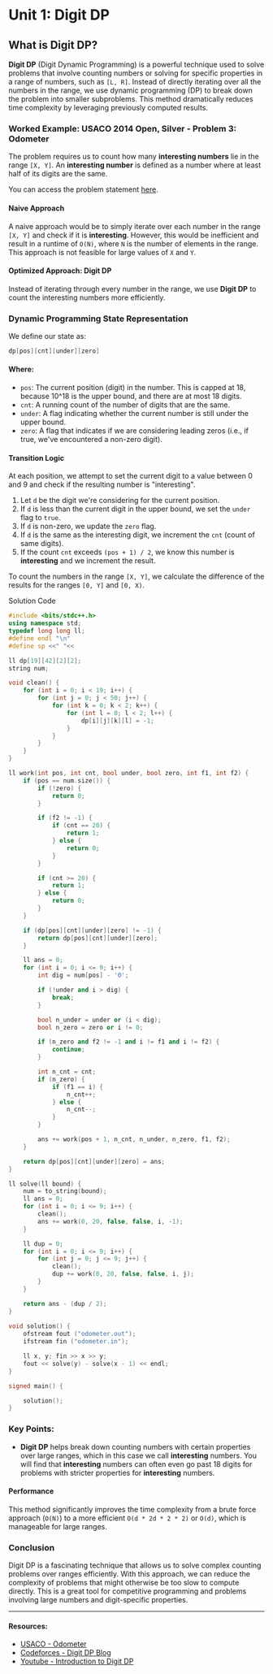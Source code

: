 # Unit 1: Digit DP
## What is Digit DP?
**Digit DP** (Digit Dynamic Programming) is a powerful technique used to solve problems that involve counting numbers or solving for specific properties in a range of numbers, such as `[L, R]`. Instead of directly iterating over all the numbers in the range, we use dynamic programming (DP) to break down the problem into smaller subproblems. This method dramatically reduces time complexity by leveraging previously computed results.

### Worked Example: USACO 2014 Open, Silver - Problem 3: Odometer

The problem requires us to count how many **interesting numbers** lie in the range `[X, Y]`. An **interesting number** is defined as a number where at least half of its digits are the same.

You can access the problem statement [here](https://usaco.org/index.php?page=viewproblem2&cpid=435).

#### Naive Approach

A naive approach would be to simply iterate over each number in the range `[X, Y]` and check if it is **interesting**. However, this would be inefficient and result in a runtime of `O(N)`, where `N` is the number of elements in the range. This approach is not feasible for large values of `X` and `Y`.

#### Optimized Approach: Digit DP

Instead of iterating through every number in the range, we use **Digit DP** to count the interesting numbers more efficiently.

### Dynamic Programming State Representation

We define our state as:

```c++
dp[pos][cnt][under][zero]
```

#### Where:
- `pos`: The current position (digit) in the number. This is capped at 18, because 10^18 is the upper bound, and there are at most 18 digits.
- `cnt`: A running count of the number of digits that are the same.
- `under`: A flag indicating whether the current number is still under the upper bound.
- `zero`: A flag that indicates if we are considering leading zeros (i.e., if true, we've encountered a non-zero digit).

#### Transition Logic

At each position, we attempt to set the current digit to a value between 0 and 9 and check if the resulting number is "interesting".

1. Let `d` be the digit we're considering for the current position.
2. If `d` is less than the current digit in the upper bound, we set the `under` flag to `true`.
3. If `d` is non-zero, we update the `zero` flag.
4. If `d` is the same as the interesting digit, we increment the `cnt` (count of same digits).
5. If the count `cnt` exceeds `(pos + 1) / 2`, we know this number is **interesting** and we increment the result.

To count the numbers in the range `[X, Y]`, we calculate the difference of the results for the ranges `[0, Y]` and `[0, X)`.

Solution Code
```c++
#include <bits/stdc++.h>
using namespace std;
typedef long long ll;
#define endl "\n"
#define sp <<" "<<

ll dp[19][42][2][2];
string num;

void clean() {
	for (int i = 0; i < 19; i++) {
		for (int j = 0; j < 50; j++) {
			for (int k = 0; k < 2; k++) {
				for (int l = 0; l < 2; l++) {
					dp[i][j][k][l] = -1;
				}
			}
		} 
	}
}

ll work(int pos, int cnt, bool under, bool zero, int f1, int f2) {
	if (pos == num.size()) {
		if (!zero) {
			return 0;
		}

		if (f2 != -1) {
			if (cnt == 20) {
				return 1;
			} else {
				return 0;
			}
		}

		if (cnt >= 20) {
			return 1;
		} else {
			return 0;
		}
	}

	if (dp[pos][cnt][under][zero] != -1) {
		return dp[pos][cnt][under][zero];
	}

	ll ans = 0;
	for (int i = 0; i <= 9; i++) {
		int dig = num[pos] - '0';

		if (!under and i > dig) {
			break;
		}

		bool n_under = under or (i < dig);
		bool n_zero = zero or i != 0;

		if (n_zero and f2 != -1 and i != f1 and i != f2) {
			continue;
		}

		int n_cnt = cnt;
		if (n_zero) {
			if (f1 == i) {
				n_cnt++;
			} else {
				n_cnt--;
			}
		}

		ans += work(pos + 1, n_cnt, n_under, n_zero, f1, f2);
	}

	return dp[pos][cnt][under][zero] = ans;
}

ll solve(ll bound) {
	num = to_string(bound);
	ll ans = 0;
	for (int i = 0; i <= 9; i++) {
		clean();
		ans += work(0, 20, false, false, i, -1);
	}

	ll dup = 0;
	for (int i = 0; i <= 9; i++) {
		for (int j = 0; j <= 9; j++) {
			clean();
			dup += work(0, 20, false, false, i, j);
		}
	}

	return ans - (dup / 2);
}
 
void solution() {
	ofstream fout ("odometer.out");
	ifstream fin ("odometer.in");

	ll x, y; fin >> x >> y;
	fout << solve(y) - solve(x - 1) << endl;
}

signed main() {

	solution();
}
```

### Key Points:

- **Digit DP** helps break down counting numbers with certain properties over large ranges, which in this case we call **interesting** numbers. You will find that **interesting** numbers can often even go past 18 digits for problems with stricter properties for **interesting** numbers.

#### Performance

This method significantly improves the time complexity from a brute force approach (`O(N)`) to a more efficient `O(d * 2d * 2 * 2)` or `O(d)`, which is manageable for large ranges.

### Conclusion

Digit DP is a fascinating technique that allows us to solve complex counting problems over ranges efficiently. With this approach, we can reduce the complexity of problems that might otherwise be too slow to compute directly. This is a great tool for competitive programming and problems involving large numbers and digit-specific properties.

---

#### Resources:
- [USACO - Odometer](https://usaco.org/index.php?page=viewproblem2&cpid=435)
- [Codeforces - Digit DP Blog](https://codeforces.com/blog/entry/53960)
- [Youtube - Introduction to Digit DP](https://www.youtube.com/watch?v=heUFId6Qd1A)
